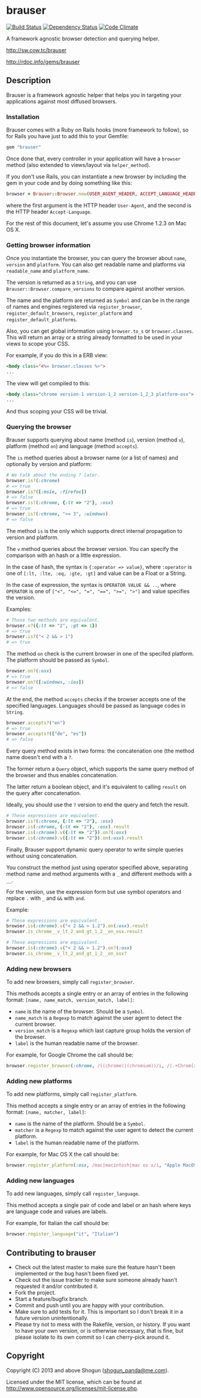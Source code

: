 # brauser

[![Build Status](https://secure.travis-ci.org/ShogunPanda/brauser.png?branch=master)](http://travis-ci.org/ShogunPanda/brauser)
[![Dependency Status](https://gemnasium.com/ShogunPanda/brauser.png?travis)](https://gemnasium.com/ShogunPanda/brauser)
[![Code Climate](https://codeclimate.com/github/ShogunPanda/brauser.png)](https://codeclimate.com/github/ShogunPanda/brauser)

A framework agnostic browser detection and querying helper.

http://sw.cow.tc/brauser

http://rdoc.info/gems/brauser

## Description

Brauser is a framework agnostic helper that helps you in targeting your applications against most diffused browsers.

### Installation

Brauser comes with a Ruby on Rails hooks (more framework to follow), so for Rails you have just to add this to your Gemfile:

```ruby
gem "brauser"
```

Once done that, every controller in your application will have a `browser` method (also extended to views/layout via `helper_method`).

If you don't use Rails, you can instantiate a new browser by including the gem in your code and by doing something like this:

```ruby
browser = Brauser::Browser.new(USER_AGENT_HEADER, ACCEPT_LANGUAGE_HEADER)
```

where the first argument is the HTTP header `User-Agent`, and the second is the HTTP header `Accept-Language`.

For the rest of this document, let's assume you use Chrome 1.2.3 on Mac OS X.

### Getting browser information

Once you instantiate the browser, you can query the browser about `name`, `version` and `platform`. You can also get readable name and platforms via `readable_name` and `platform_name`.

The version is returned as a `String`, and you can use `Brauser::Browser.compare_versions` to compare against another version.

The name and the platform are returned as `Symbol` and can be in the range of names and engines registered via `register_browser`, `register_default_browsers`, `register_platform` and `register_default_platforms`.

Also, you can get global information using `browser.to_s` or `browser.classes`. This will return an array or a string already formatted to be used in your views to scope your CSS.

For example, if you do this in a ERB view:

```html
<body class="<%= browser.classes %>">
...
```

The view will get compiled to this:

```html
<body class="chrome version-1 version-1_2 version-1_2_3 platform-osx">
...
```

And thus scoping your CSS will be trivial.

### Querying the browser

Brauser supports querying about name (method `is`), version (method `v`), platform (method `on`) and language (method `accepts`).

The `is` method queries about a browser name (or a list of names) and optionally by version and platform:

```ruby
# We talk about the ending ? later.
browser.is?(:chrome)
# => true
browser.is?([:msie, :firefox])
# => false
browser.is?(:chrome, {:lt => "2"}, :osx)
# => true
browser.is?(:chrome, ">= 3", :windows)
# => false
```

The method `is` is the only which supports direct internal propagation to version and platform.

The `v` method queries about the browser version. You can specify the comparison with an hash or a little expression.

In the case of hash, the syntax is `{:operator => value}`, where `:operator` is one of `[:lt, :lte, :eq, :gte, :gt]` and value can be a Float or a String.

In the case of expression, the syntax is `OPERATOR VALUE && ..`, where `OPERATOR` is one of `["<", "<=", "=", "==", ">=", ">"]` and value specifies the version.

Examples:

```ruby
# Those two methods are equivalent.
browser.v?({:lt => "2", :gt => 1})
# => true
browser.is?("< 2 && > 1")
# => true
```

The method `on` check is the current browser in one of the specifed platform. The platform should be passed as `Symbol`.

```ruby
browser.on?(:osx)
# => true
browser.on?([:windows, :ios])
# => false
```

At the end, the method `accepts` checks if the browser accepts one of the specified languages. Languages should be passed as language codes in `String`.

```ruby
browser.accepts?("en")
# => true
browser.accepts?(["de", "es"])
# => false
```

Every query method exists in two forms: the concatenation one (the method name doesn't end with a `?`.

The former return a `Query` object, which supports the same query method of the browser and thus enables concatenation.

The latter return a boolean object, and it's equivalent to calling `result` on the query after concatenation.

Ideally, you should use the `?` version to end the query and fetch the result.

```ruby
# These expressions are equivalent.
browser.is?(:chrome, {:lt => "2"}, :osx)
browser.is(:chrome, {:lt => "2"}, :osx).result
browser.is(:chrome).v({:lt => "2"}).on?(:osx)
browser.is(:chrome).v({:lt => "2"}).on(:osx).result
```

Finally, Brauser support dynamic query operator to write simple queries without using concatenation.

You construct the method just using operator specified above, separating method name and method arguments with a `_` and different methods with a `__`.

For the version, use the expression form but use symbol operators and replace `.` with `_` and `&&` with `and`.

Example:

```ruby
# These expressions are equivalent.
browser.is(:chrome).v("< 2 && > 1.2").on(:osx).result
browser.is_chrome__v_lt_2_and_gt_1_2__on_osx.result

# These expressions are equivalent.
browser.is(:chrome).v("< 2 && > 1.2").on?(:osx)
browser.is_chrome__v_lt_2_and_gt_1_2__on_osx?
```

### Adding new browsers

To add new browsers, simply call `register_browser`.

This methods accepts a single entry or an array of entries in the following format: `[name, name_match, version_match, label]`:

* `name` is the name of the browser. Should be a `Symbol`.
* `name_match` is a `Regexp` to match against the user agent to detect the current browser.
* `version_match` is a `Regexp` which last capture group holds the version of the browser.
* `label` is the human readable name of the browser.

For example, for Google Chrome the call should be:

```ruby
browser.register_browser(:chrome, /((chrome)|(chromium))/i, /(.+Chrom[a-z]+\/)([a-z0-9.]+)/i, "Google Chrome")
```

### Adding new platforms

To add new platforms, simply call `register_platform`.

This method accepts a single entry or an array of entries in the following format: `[name, matcher, label]`:

* `name` is the name of the platform. Should be a `Symbol`.
* `matcher` is a `Regexp` to match against the user agent to detect the current platform.
* `label` is the human readable name of the platform.

For example, for Mac OS X the call should be:

```ruby
browser.register_platform(:osx, /mac|macintosh|mac os x/i, "Apple MacOS X")
```

### Adding new languages

To add new languages, simply call `register_language`.

This method accepts a single pair of code and label or an hash where keys are language code and values are labels.

For example, for Italian the call should be:

```ruby
browser.register_language("it", "Italian")
```

## Contributing to brauser
 
* Check out the latest master to make sure the feature hasn't been implemented or the bug hasn't been fixed yet.
* Check out the issue tracker to make sure someone already hasn't requested it and/or contributed it.
* Fork the project.
* Start a feature/bugfix branch.
* Commit and push until you are happy with your contribution.
* Make sure to add tests for it. This is important so I don't break it in a future version unintentionally.
* Please try not to mess with the Rakefile, version, or history. If you want to have your own version, or is otherwise necessary, that is fine, but please isolate to its own commit so I can cherry-pick around it.

## Copyright

Copyright (C) 2013 and above Shogun (shogun_panda@me.com).

Licensed under the MIT license, which can be found at http://www.opensource.org/licenses/mit-license.php.
